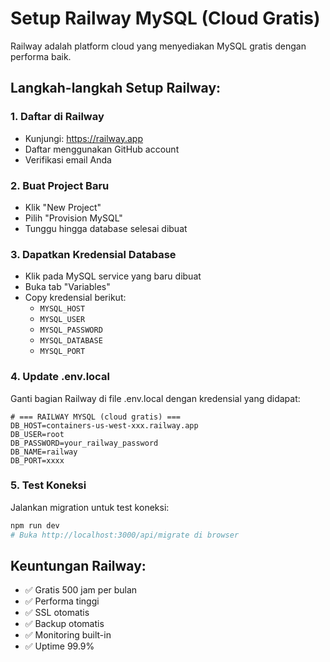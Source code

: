 # Setup Railway MySQL (Cloud Gratis)

Railway adalah platform cloud yang menyediakan MySQL gratis dengan performa baik.

## Langkah-langkah Setup Railway:

### 1. Daftar di Railway
- Kunjungi: https://railway.app
- Daftar menggunakan GitHub account
- Verifikasi email Anda

### 2. Buat Project Baru
- Klik "New Project"
- Pilih "Provision MySQL"
- Tunggu hingga database selesai dibuat

### 3. Dapatkan Kredensial Database
- Klik pada MySQL service yang baru dibuat
- Buka tab "Variables"
- Copy kredensial berikut:
  - `MYSQL_HOST`
  - `MYSQL_USER` 
  - `MYSQL_PASSWORD`
  - `MYSQL_DATABASE`
  - `MYSQL_PORT`

### 4. Update .env.local
Ganti bagian Railway di file .env.local dengan kredensial yang didapat:

```env
# === RAILWAY MYSQL (cloud gratis) ===
DB_HOST=containers-us-west-xxx.railway.app
DB_USER=root
DB_PASSWORD=your_railway_password
DB_NAME=railway
DB_PORT=xxxx
```

### 5. Test Koneksi
Jalankan migration untuk test koneksi:
```bash
npm run dev
# Buka http://localhost:3000/api/migrate di browser
```

## Keuntungan Railway:
- ✅ Gratis 500 jam per bulan
- ✅ Performa tinggi
- ✅ SSL otomatis
- ✅ Backup otomatis
- ✅ Monitoring built-in
- ✅ Uptime 99.9%

